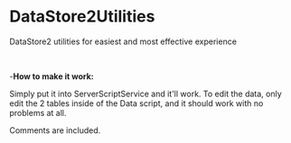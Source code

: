 # DataStore2Utilities
DataStore2 utilities for easiest and most effective experience

<br />

-**How to make it work:**

Simply put it into ServerScriptService and it'll work.
To edit the data, only edit the 2 tables inside of the Data script, and it should work with no problems at all.

Comments are included.



